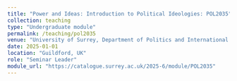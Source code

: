 ```yaml
---
title: "Power and Ideas: Introduction to Political Ideologies: POL2035"
collection: teaching
type: "Undergraduate module"
permalink: /teaching/pol2035
venue: "University of Surrey, Department of Politics and International Relations"
date: 2025-01-01
location: "Guildford, UK"
role: "Seminar Leader"
module_url: "https://catalogue.surrey.ac.uk/2025-6/module/POL2035"
---
```




